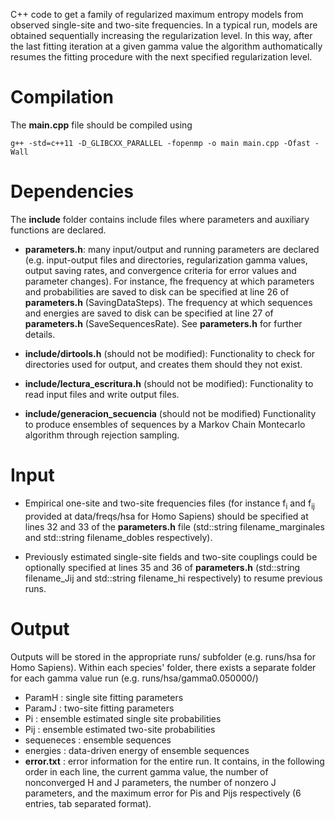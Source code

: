 C++ code to get a family of regularized maximum entropy models from observed single-site and two-site frequencies. In a typical run, models are obtained sequentially increasing the regularization level. In this way, after the last fitting iteration at a given gamma value the algorithm  authomatically resumes the fitting procedure with the next specified regularization level.


# Compilation

The **main.cpp** file should be compiled using

```
g++ -std=c++11 -D_GLIBCXX_PARALLEL -fopenmp -o main main.cpp -Ofast -Wall
```

# Dependencies

The **include** folder contains include files where parameters and auxiliary functions are declared.

* **parameters.h**: many input/output and running parameters are declared (e.g. input-output files and directories, regularization gamma values, 
output saving rates, and convergence criteria for error values and parameter changes).  For instance, fhe frequency at which parameters and probabilities are saved to disk can be specified at line 26 of **parameters.h** (SavingDataSteps). The frequency at which sequences and energies are saved to disk can be specified at line 27 of **parameters.h** (SaveSequencesRate). See **parameters.h** for further details.


* **include/dirtools.h** (should not be modified): Functionality to check for directories used for output, and creates them should they not exist.

* **include/lectura_escritura.h** (should not be modified): Functionality to read input files and write output files.

* **include/generacion_secuencia** (should not be modified) Functionality to produce ensembles of sequences by a Markov Chain Montecarlo algorithm through rejection sampling.

# Input

* Empirical one-site and two-site frequencies files (for instance f<sub>i</sub> and f<sub>ij</sub> provided at data/freqs/hsa for Homo Sapiens) should be specified at 
lines 32 and 33 of the **parameters.h** file (std::string filename_marginales and std::string filename_dobles respectively). 

* Previously estimated single-site fields and two-site couplings could be optionally specified at lines 35 and 36 of **parameters.h** 
(std::string filename_Jij and std::string filename_hi respectively) to resume previous runs.

# Output

Outputs will be stored in the appropriate runs/ subfolder (e.g. runs/hsa for Homo Sapiens). Within each species' folder, there exists a separate folder for each
gamma value run (e.g. runs/hsa/gamma0.050000/)

* ParamH : single site fitting parameters
* ParamJ : two-site fitting parameters
* Pi     : ensemble estimated single site probabilities
* Pij    : ensemble estimated two-site probabilities
* sequeneces : ensemble sequences
* energies   : data-driven energy of ensemble sequences
* **error.txt**  : error information for the entire run. It contains, in the following order in each line, the current gamma value, the number of 
nonconverged H and J parameters, the number of nonzero J parameters, and the maximum error for Pis and Pijs respectively (6 entries, tab separated format).



